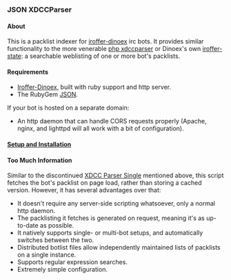 ### JSON XDCCParser ###
#### About ####
This is a packlist indexer for [iroffer-dinoex][irod] irc bots. It provides similar functionality to the more venerable [php xdccparser][xdccp] or Dinoex's own [iroffer-state][irod]: a searchable weblisting of one or more bot's packlists.

#### Requirements ####
 - [Iroffer-Dinoex][irod], built with ruby support and http server.
 - The RubyGem [JSON][rjson].

If your bot is hosted on a separate domain:

 - An http daemon that can handle CORS requests properly (Apache, nginx, and lighttpd will all work with a bit of configuration).

#### [Setup and Installation][wiki] ###

#### Too Much Information ####
Similar to the discontinued [XDCC Parser Single][xdccp] mentioned above, this script fetches the bot's packlist on page load, rather than storing a cached version. However, it has several advantages over that:

 - It doesn't require any server-side scripting whatsoever, only a normal http daemon.
 - The packlisting it fetches is generated on request, meaning it's as up-to-date as possible.
 - It natively supports single- or multi-bot setups, and automatically switches between the two.
 - Distributed botlist files allow independently maintained lists of packlists on a single instance.
 - Supports regular expression searches.
 - Extremely simple configuration.

[xdccp]: http://xdccparser.is-fabulo.us/
[irod]: http://iroffer.dinoex.net/
[rjson]: http://flori.github.com/json/
[wiki]: https://github.com/uguu/xdccparser/wiki
